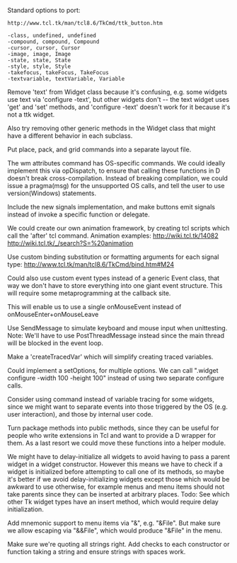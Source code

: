 Standard options to port:

    http://www.tcl.tk/man/tcl8.6/TkCmd/ttk_button.htm

    -class, undefined, undefined
    -compound, compound, Compound
    -cursor, cursor, Cursor
    -image, image, Image
    -state, state, State
    -style, style, Style
    -takefocus, takeFocus, TakeFocus
    -textvariable, textVariable, Variable

Remove 'text' from Widget class because it's confusing, e.g. some widgets
use text via 'configure -text', but other widgets don't -- the text widget
uses 'get' and 'set' methods, and 'configure -text' doesn't work for it
because it's not a ttk widget.

Also try removing other generic methods in the Widget class that might have
a different behavior in each subclass.

Put place, pack, and grid commands into a separate layout file.

The wm attributes command has OS-specific commands. We could ideally implement
this via opDispatch, to ensure that calling these functions in D doesn't break
cross-compilation. Instead of breaking compilation, we could issue a pragma(msg)
for the unsupported OS calls, and tell the user to use version(Windows) statements.

Include the new signals implementation, and make buttons emit signals instead of
invoke a specific function or delegate.

We could create our own animation framework, by creating tcl scripts which call
the 'after' tcl command.
Animation examples: http://wiki.tcl.tk/14082
http://wiki.tcl.tk/_/search?S=%20animation

Use custom binding substitution or formatting arguments for each signal type:
http://www.tcl.tk/man/tcl8.6/TkCmd/bind.htm#M24

Could also use custom event types instead of a generic Event class, that way
we don't have to store everything into one giant event structure. This will
require some metaprogramming at the callback site.

This will enable us to use a single onMouseEvent instead of onMouseEnter+onMouseLeave

Use SendMessage to simulate keyboard and mouse input when unittesting.
Note: We'll have to use PostThreadMessage instead since the main thread will
be blocked in the event loop.

Make a 'createTracedVar' which will simplify creating traced variables.

Could implement a setOptions, for multiple options. We can call ".widget configure -width 100 -height 100" instead of using two separate configure calls.

Consider using command instead of variable tracing for some widgets, since we might
want to separate events into those triggered by the OS (e.g. user interaction),
and those by internal user code.

Turn package methods into public methods, since they can be useful for people who write
extensions in Tcl and want to provide a D wrapper for them. As a last resort we could
move these functions into a helper module.

We might have to delay-initialize all widgets to avoid having to pass a parent widget in a widget constructor.
However this means we have to check if a widget is initialized before attempting to call one of its methods,
so maybe it's better if we avoid delay-initializing widgets except those which would be awkward to use otherwise,
for example menus and menu items should not take parents since they can be inserted at arbitrary places.
Todo: See which other Tk widget types have an insert method, which would require delay initialization.

Add mnemonic support to menu items via "&", e.g. "&File". But make sure we allow escaping via "&&File", which would produce "&File" in the menu.

Make sure we're quoting all strings right. Add checks to each constructor or function taking a string and
ensure strings with spaces work.
